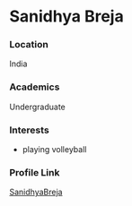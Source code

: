 # Sanidhya Breja

### Location

India

### Academics
Undergraduate 

### Interests

- playing volleyball


### Profile Link

[SanidhyaBreja](https://github.com/SanidhyaBreja)
